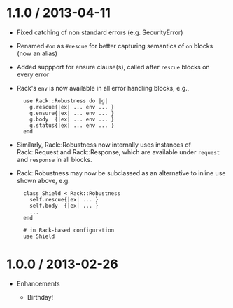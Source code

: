 # 1.1.0 / 2013-04-11

* Fixed catching of non standard errors (e.g. SecurityError)
* Renamed `#on` as `#rescue` for better capturing semantics of `on` blocks (now an alias)
* Added suppport for ensure clause(s), called after `rescue` blocks on every error

* Rack's `env` is now available in all error handling blocks, e.g.,

        use Rack::Robustness do |g|
          g.rescue{|ex| ... env ... }
          g.ensure{|ex| ... env ... }
          g.body  {|ex| ... env ... }
          g.status{|ex| ... env ... }
        end

* Similarly, Rack::Robustness now internally uses instances of Rack::Request and Rack::Response,
  which are available under `request` and `response` in all blocks.

* Rack::Robustness may now be subclassed as an alternative to inline use shown above, e.g.

        class Shield < Rack::Robustness
          self.rescue{|ex| ... }
          self.body  {|ex| ... }
          ...
        end

        # in Rack-based configuration
        use Shield

# 1.0.0 / 2013-02-26

* Enhancements

  * Birthday!
